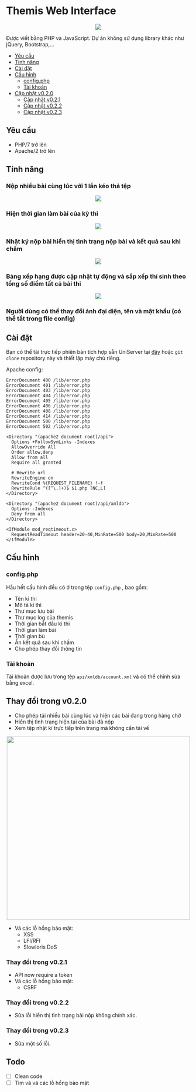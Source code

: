 # Themis Web Interface

<p align="center">
  <img src="https://lh3.googleusercontent.com/Kq44rw8L_8-4NbWNAektkXXMnh_6nl57w1dTpms74HlvdHtSIbvXKgiApsoE3RcapN6-tERQ9kZQMPSMg1LkvwMP4TaMS86-UOnyGI1-kG8NfrbvqHzndP5mYylqSJ6Vb941CdXHZw=w2400">
</p>

Được viết bằng PHP và JavaScript. Dự án không sử dụng library khác như jQuery, Bootstrap,...

- [Yêu cầu](#yêu-cầu)
- [Tính năng](#yính-năng)
- [Cài đặt](#cài-đặt)
- [Cấu hình](#cấu-hình)
  - [config.php](#config.php)
  - [Tài khoản](#tài-khoản)
- [Cập nhật v0.2.0](#thay-đổi-trong-v0.2.0)
  - [Cập nhật v0.2.1](#thay-đổi-trong-v0.2.1)
  - [Cập nhật v0.2.2](#thay-đổi-trong-v0.2.2)
  - [Cập nhật v0.2.3](#thay-đổi-trong-v0.2.3)

## Yêu cầu
- PHP/7 trở lên
- Apache/2 trở lên

## Tính năng
### Nộp nhiều bài cùng lúc với 1 lần kéo thả tệp

<p align="center"><img src="https://lh3.googleusercontent.com/K4qASNz9XrcPx6LvGQzoKzq5ypenBTL9LmhKvENALO08O3t1XyNrvo4DT5W1iBzQAEi1mtkn6g9JrgADa12aw2DTMY5a_2989wNrq0D37s6BsEI5GwR8QBZ_N_Y91rgzx1VYYFQbTg=w2400"></p>

### Hiện thời gian làm bài của kỳ thi

<p align="center"><img src="https://lh3.googleusercontent.com/nWQj7AcZSnGXrquFEPTgtDDaylu70aRXy_hrcIv1WUtjDvUlpI7BVDibCTbJ4gktebBoKA5uulDjYW_Jn3HQ1sP6l8tc4KpL0cBGpN5wy4KLN8kqYgyeLZPRanOWIt5chfrLWqDuWw=w2400"></p>

### Nhật ký nộp bài hiển thị tình trạng nộp bài và kết quả sau khi chấm

<p align="center"><img src="https://lh3.googleusercontent.com/l_W7bR4g31DmM38foYihj7UfgGJ0dquxveTO2DDKDT4E3SROfM4ZnAjKQgw50bX51yxGJQijH4aEYowxMDjZOUoKxC5dgDEyWNoyUuiQUjhYOX5FnC1fonDM_xHBHCOO8N3RuLxCAQ=w2400">

### Bảng xếp hạng được cập nhật tự động và sắp xếp thí sinh theo tổng số điểm tất cả bài thi

<p align="center"><img src="https://lh3.googleusercontent.com/6pyA8354I1jpCOXyreTGZ_-CFna3AOeI6Ar7E11EhpatMUCX85aZkJtIqhF3NN6mTctImoeYdjXhCAkEWOWRTTfy44emkHtyCbzMFVKecdqjaaKkdR92NSaIP-boE-eoasKhdgVx5w=w2400">

### Người dùng có thể thay đổi ảnh đại diện, tên và mật khẩu (có thể tắt trong file config)

## Cài đặt
Bạn có thể tải trực tiếp phiên bản tích hợp sẵn UniServer tại [đây](https://github.com/belivipro9x99/themis-webinterface/releases/) hoặc ```git clone``` repository này và thiết lập máy chủ riêng.

Apache config:
```
ErrorDocument 400 /lib/error.php
ErrorDocument 401 /lib/error.php
ErrorDocument 403 /lib/error.php
ErrorDocument 404 /lib/error.php
ErrorDocument 405 /lib/error.php
ErrorDocument 406 /lib/error.php
ErrorDocument 408 /lib/error.php
ErrorDocument 414 /lib/error.php
ErrorDocument 500 /lib/error.php
ErrorDocument 502 /lib/error.php

<Directory "(apache2 document root)/api">
  Options +FollowSymLinks -Indexes
  AllowOverride All
  Order allow,deny
  Allow from all
  Require all granted

  # Rewrite url
  RewriteEngine on
  RewriteCond %{REQUEST_FILENAME} !-f
  RewriteRule ^([^\.]+)$ $1.php [NC,L]
</Directory>

<Directory "(apache2 document root)/api/xmldb">
  Options -Indexes
  Deny from all
</Directory>

<IfModule mod_reqtimeout.c>
  RequestReadTimeout header=20-40,MinRate=500 body=20,MinRate=500
</IfModule>
```

## Cấu hình

### config.php

Hầu hết cấu hình đều có ở trong tệp ```config.php``` , bao gồm:
* Tên kì thi
* Mô tả kì thi
* Thư mục lưu bài
* Thư mục log của themis
* Thời gian bắt đầu kì thi
* Thời gian làm bài
* Thời gian bù
* Ẩn kết quả sau khi chấm
* Cho phép thay đổi thông tin

### Tài khoản

Tài khoản được lưu trong tệp ```api/xmldb/account.xml``` và có thể chỉnh sửa bằng excel.

## Thay đổi trong v0.2.0

* Cho phép tải nhiều bài cùng lúc và hiện các bài đang trong hàng chờ
* Hiển thị tình trạng hiện tại của bài đã nộp
* Xem tệp nhật kí trực tiếp trên trang mà không cần tải về

<p align="center"><img width="500px" src="https://lh3.googleusercontent.com/QQhIMvi7V8PTzXz_C-r6TZ21LgK73hTVUtX9VXgCoqWXkSZJVPRbJJPHug24Fce9nHY_a7ZXBpglli4cOdnlJ2vHKdwvNllMoHIDd-ZcwDaWR6PMCjjVewON1oqPt9CSlPgf1__joQ=w2400">

* Vá các lỗ hổng bảo mật:
  * XSS
  * LFI/RFI
  * Slowloris DoS

### Thay đổi trong v0.2.1

* API now require a token
* Vá các lỗ hổng bảo mật:
  * CSRF

### Thay đổi trong v0.2.2

* Sửa lỗi hiển thị tình trạng bài nộp không chính xác.

### Thay đổi trong v0.2.3

* Sửa một số lỗi.


## Todo

- [ ] Clean code
- [ ] Tìm và vá các lỗ hổng bào mật
